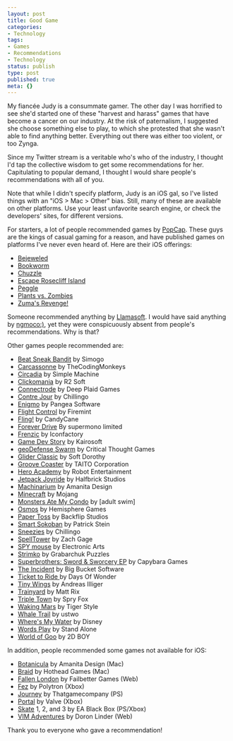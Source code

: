 ```yaml
---
layout: post
title: Good Game
categories:
- Technology
tags:
- Games
- Recommendations
- Technology
status: publish
type: post
published: true
meta: {}
---
```

My fiancée Judy is a consummate gamer. The other day I was horrified to see she'd started one of these "harvest and harass" games that have become a cancer on our industry. At the risk of paternalism, I suggested she choose something else to play, to which she protested that she wasn't able to find anything better. Everything out there was either too violent, or too Zynga.

Since my Twitter stream is a veritable who's who of the industry, I thought I'd tap the collective wisdom to get some recommendations for her. Capitulating to popular demand, I thought I would share people's recommendations with all of you. 

Note that while I didn't specify platform, Judy is an iOS gal, so I've listed things with an "iOS > Mac > Other" bias. Still, many of these are available on other platforms. Use your least unfavorite search engine, or check the developers' sites, for different versions.

For starters, a lot of people recommended games by <a href="http://popcap.com">PopCap</a>. These guys are the kings of casual gaming for a reason, and have published games on platforms I've never even heard of. Here are their iOS offerings:
<ul>
<li><a href="http://itunes.apple.com/us/app/bejeweled/id479536744?mt=8">Bejeweled</a></li>
<li><a href="http://itunes.apple.com/us/app/bookworm/id307176281?mt=8">Bookworm</a></li>
<li><a href="http://itunes.apple.com/us/app/chuzzle/id338309870?mt=8">Chuzzle</a></li>
<li><a href="http://itunes.apple.com/us/app/escape-rosecliff-island/id403376387?mt=8">Escape Rosecliff Island</a></li>
<li><a href="http://itunes.apple.com/us/app/peggle/id314303518?mt=8">Peggle</a></li>
<li><a href="http://itunes.apple.com/us/app/plants-vs.-zombies/id350642635?mt=8">Plants vs. Zombies</a></li>
<li><a href="http://itunes.apple.com/us/app/zumas-revenge!/id501499260?mt=8">Zuma's Revenge!</a></li>
</ul>

Someone recommended anything by <a href="http://minotaurproject.co.uk/frontpage.php">Llamasoft</a>. I would have said anything by <a href="http://www.ngmoco.com/games.php">ngmoco:)</a>, yet they were conspicuously absent from people's recommendations. Why is that?

Other games people recommended are:
<ul>
<li><a href="http://itunes.apple.com/us/app/beat-sneak-bandit/id473689550?mt=8">Beat Sneak Bandit</a> by Simogo</li>
<li><a href="http://itunes.apple.com/us/app/carcassonne/id375295479?mt=8">Carcassonne</a> by TheCodingMonkeys</li>
<li><a href="http://itunes.apple.com/us/app/circadia/id489615659?mt=8">Circadia</a> by Simple Machine</li>
<li><a href="http://itunes.apple.com/us/app/clickomania/id357371876?mt=8">Clickomania</a> by R2 Soft</li>
<li><a href="http://itunes.apple.com/us/app/connectrode/id438450056?mt=8">Connectrode</a> by Deep Plaid Games</li>
<li><a href="http://itunes.apple.com/us/app/contre-jour/id440693481?mt=8">Contre Jour</a> by Chillingo</li>
<li><a href="http://itunes.apple.com/us/app/enigmo/id281736535?mt=8">Enigmo</a> by Pangea Software</li>
<li><a href="http://itunes.apple.com/us/app/flight-control/id306220440?mt=8">Flight Control</a> by Firemint</li>
<li><a href="http://itunes.apple.com/us/app/fling!/id325815008?mt=8">Fling!</a> by CandyCane</li>
<li><a href="http://itunes.apple.com/us/app/forever-drive/id442923846?mt=8">Forever Drive</a> By supermono limited</li>
<li><a href="http://itunes.apple.com/us/app/frenzic/id296581959?mt=8">Frenzic</a> by Iconfactory</li>
<li><a href="http://itunes.apple.com/us/app/game-dev-story/id396085661?mt=8">Game Dev Story</a> by Kairosoft</li>
<li><a href="http://itunes.apple.com/us/app/geodefense-swarm/id326563285?mt=8">geoDefense Swarm</a> by Critical Thought Games</li>
<li><a href="http://itunes.apple.com/us/app/glider-classic/id463484447?mt=8">Glider Classic</a> by Soft Dorothy</li>
<li><a href="http://itunes.apple.com/us/app/groove-coaster/id442689429?mt=8">Groove Coaster</a> by TAITO Corporation</li>
<li><a href="http://itunes.apple.com/us/app/hero-academy/id488156323?mt=8">Hero Academy</a> by Robot Entertainment</li>
<li><a href="http://itunes.apple.com/us/app/jetpack-joyride/id457446957?mt=8">Jetpack Joyride</a> by Halfbrick Studios</li>
<li><a href="http://itunes.apple.com/us/app/machinarium/id459189186?mt=8">Machinarium</a> by Amanita Design</li>
<li><a href="http://itunes.apple.com/us/app/minecraft-pocket-edition/id479516143?mt=8">Minecraft</a> by Mojang</li>
<li><a href="http://itunes.apple.com/us/app/monsters-ate-my-condo/id459489208?mt=8">Monsters Ate My Condo</a> by [adult swim]</li>
<li><a href="http://itunes.apple.com/us/app/osmos/id382991304?mt=8">Osmos</a> by Hemisphere Games</li>
<li><a href="http://itunes.apple.com/us/app/paper-toss/id317917431?mt=8">Paper Toss</a> by Backflip Studios</li>
<li><a href="http://itunes.apple.com/us/app/smart-sokoban/id294016504?mt=8">Smart Sokoban</a> by Patrick Stein</li>
<li><a href="http://itunes.apple.com/us/app/sneezies/id298155609?mt=8">Sneezies</a> by Chillingo</li>
<li><a href="http://itunes.apple.com/us/app/spelltower/id476500832?mt=8">SpellTower</a> by Zach Gage</li>
<li><a href="http://itunes.apple.com/us/app/spy-mouse/id445992496?mt=8">SPY mouse</a> by Electronic Arts</li>
<li><a href="http://itunes.apple.com/us/app/strimko/id328286124?mt=8">Strimko</a> by Grabarchuk Puzzles</li>
<li><a href="http://itunes.apple.com/us/app/superbrothers-sword-sworcery/id424912055?mt=8">Superbrothers: Sword & Sworcery EP</a> by Capybara Games</li>
<li><a href="http://itunes.apple.com/us/app/the-incident/id385533456?mt=8">The Incident</a> by Big Bucket Software</li>
<li><a href="http://itunes.apple.com/us/app/ticket-to-ride/id432504470?mt=8">Ticket to Ride </a>by Days Of Wonder</li>
<li><a href="http://itunes.apple.com/us/app/tiny-wings/id417817520?mt=8">Tiny Wings</a> by Andreas Illiger</li>
<li><a href="http://itunes.apple.com/us/app/trainyard/id348719156?mt=8">Trainyard</a> by Matt Rix</li>
<li><a href="http://itunes.apple.com/us/app/triple-town/id490532168?mt=8">Triple Town</a> by Spry Fox</li>
<li><a href="http://itunes.apple.com/us/app/waking-mars/id462397814?mt=8">Waking Mars</a> by Tiger Style</li>
<li><a href="http://itunes.apple.com/us/app/whale-trail/id450163154?mt=8">Whale Trail</a> by ustwo</li>
<li><a href="http://itunes.apple.com/us/app/wheres-my-water/id449735650?mt=8">Where's My Water</a> by Disney</li>
<li><a href="http://itunes.apple.com/us/app/words-play/id446768370?mt=8">Words Play</a> by Stand Alone</li>
<li><a href="http://itunes.apple.com/us/app/world-of-goo-hd/id401301276?mt=8">World of Goo</a> by 2D BOY</li>
</ul>

In addition, people recommended some games not available for iOS:

<ul>
<li><a href="http://itunes.apple.com/us/app/botanicula/id517309256?mt=12">Botanicula</a> by Amanita Design (Mac)</li>
<li><a href="http://itunes.apple.com/us/app/braid/id411902645?mt=12">Braid</a> by Hothead Games (Mac)</li>
<li><a href="http://www.fallenlondon.com/">Fallen London</a> by Failbetter Games (Web)</li>
<li><a href="http://en.wikipedia.org/wiki/Fez_(video_game)">Fez</a> by Polytron (Xbox)</li>
<li><a href="http://en.wikipedia.org/wiki/Journey_(2012_video_game)">Journey</a> by Thatgamecompany (PS)</li>
<li><a href="http://en.wikipedia.org/wiki/Portal_(video_game)">Portal</a> by Valve (Xbox)</li>
<li><a href="http://en.wikipedia.org/wiki/Skate_(Video_Game)">Skate</a> 1, 2, and 3 by EA Black Box (PS/Xbox)</li>
<li><a href="http://vim-adventures.com/">VIM Adventures</a> by Doron Linder (Web)</li>
</ul>

Thank you to everyone who gave a recommendation!
